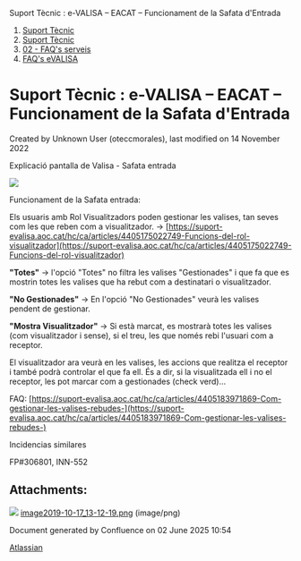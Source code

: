 Suport Tècnic : e-VALISA – EACAT – Funcionament de la Safata d'Entrada  

1.  [Suport Tècnic](index.md)
2.  [Suport Tècnic](13893782.md)
3.  [02 - FAQ's serveis](26313393.md)
4.  [FAQ's eVALISA](28705569.md)

Suport Tècnic : e-VALISA – EACAT – Funcionament de la Safata d'Entrada
======================================================================

Created by Unknown User (oteccmorales), last modified on 14 November 2022

Explicació pantalla de Valisa - Safata entrada

  

![](attachments/28705652/28705653.png)

  

Funcionament de la Safata entrada:

Els usuaris amb Rol Visualitzadors poden gestionar les valises, tan seves com les que reben com a visualitzador. → [https://suport-evalisa.aoc.cat/hc/ca/articles/4405175022749-Funcions-del-rol-visualitzador](https://suport-evalisa.aoc.cat/hc/ca/articles/4405175022749-Funcions-del-rol-visualitzador)

  

**"Totes"** → l'opció "Totes" no filtra les valises "Gestionades" i que fa que es mostrin totes les valises que ha rebut com a destinatari o visualitzador.

**"No Gestionades"** → En l'opció "No Gestionades" veurà les valises pendent de gestionar.

**"Mostra Visualitzador"** → Si està marcat, es mostrarà totes les valises (com visualitzador i sense), si el treu, les que només rebi l'usuari com a receptor.

El visualitzador ara veurà en les valises, les accions que realitza el receptor i també podrà controlar el que fa ell. És a dir, si la visualitzada ell i no el receptor, les pot marcar com a gestionades (check verd)...

FAQ: [https://suport-evalisa.aoc.cat/hc/ca/articles/4405183971869-Com-gestionar-les-valises-rebudes-](https://suport-evalisa.aoc.cat/hc/ca/articles/4405183971869-Com-gestionar-les-valises-rebudes-)

  
  

  

Incidencias similares

FP#306801, INN-552

  

Attachments:
------------

![](images/icons/bullet_blue.gif) [image2019-10-17\_13-12-19.png](attachments/28705652/28705653.png) (image/png)  

Document generated by Confluence on 02 June 2025 10:54

[Atlassian](http://www.atlassian.com/)